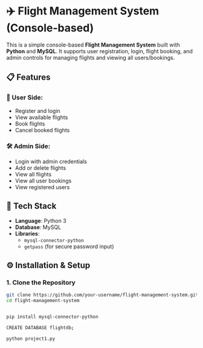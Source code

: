 # ✈️ Flight Management System (Console-based)

This is a simple console-based **Flight Management System** built with **Python** and **MySQL**. It supports user registration, login, flight booking, and admin controls for managing flights and viewing all users/bookings.

## 📋 Features

### 👤 User Side:
- Register and login
- View available flights
- Book flights
- Cancel booked flights

### 🛠️ Admin Side:
- Login with admin credentials
- Add or delete flights
- View all flights
- View all user bookings
- View registered users

## 💾 Tech Stack
- **Language**: Python 3
- **Database**: MySQL
- **Libraries**:
  - `mysql-connector-python`
  - `getpass` (for secure password input)

## ⚙️ Installation & Setup

### 1. Clone the Repository
```bash
git clone https://github.com/your-username/flight-management-system.git
cd flight-management-system


pip install mysql-connector-python

CREATE DATABASE flightdb;

python project1.py


